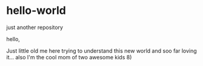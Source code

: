 # hello-world
just another repository

hello,

Just little old me here trying to understand this new world and soo far loving it...
also I'm the cool mom of two awesome kids 8)
